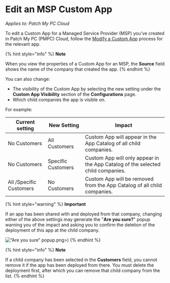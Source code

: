 # Edit an MSP Custom App

_Applies to: Patch My PC Cloud_

To edit a Custom App for a Managed Service Provider (MSP) you’ve created in Patch My PC (PMPC) Cloud, follow the [Modify a Custom App](../../custom-apps/modify-a-custom-app.md) process for the relevant app.

{% hint style="info" %}
**Note**

When you view the properties of a Custom App for an MSP, the **Source** field shows the name of the company that created the app.
{% endhint %}

You can also change:

* The visibility of the Custom App by selecting the new setting under the **Custom App Visibility** section of the **Configurations** page.
* Which child companies the app is visible on.

For example:

| Current setting         | New Setting        | Impact                                                                          |
| ----------------------- | ------------------ | ------------------------------------------------------------------------------- |
| No Customers            | All Customers      | Custom App will appear in the App Catalog of all child companies.               |
| No Customers            | Specific Customers | Custom App will only appear in the App Catalog of the selected child companies. |
| All /Specific Customers | No Customers       | Custom App will be removed from the App Catalog of all child companies.         |

{% hint style="warning" %}
**Important**

If an app has been shared with and deployed from that company, changing either of the above settings may generate the "**Are you sure?**" popup warning you of the impact and asking you to confirm the deletion of the deployment of this app at the child company.

![“Are you sure” popup](/_images/image%20%28344).png>)
{% endhint %}

{% hint style="info" %}
**Note**

If a child company has been selected in the **Customers** field, you cannot remove it if the app has been deployed from there. You must delete the deployment first, after which you can remove that child company from the list.
{% endhint %}
